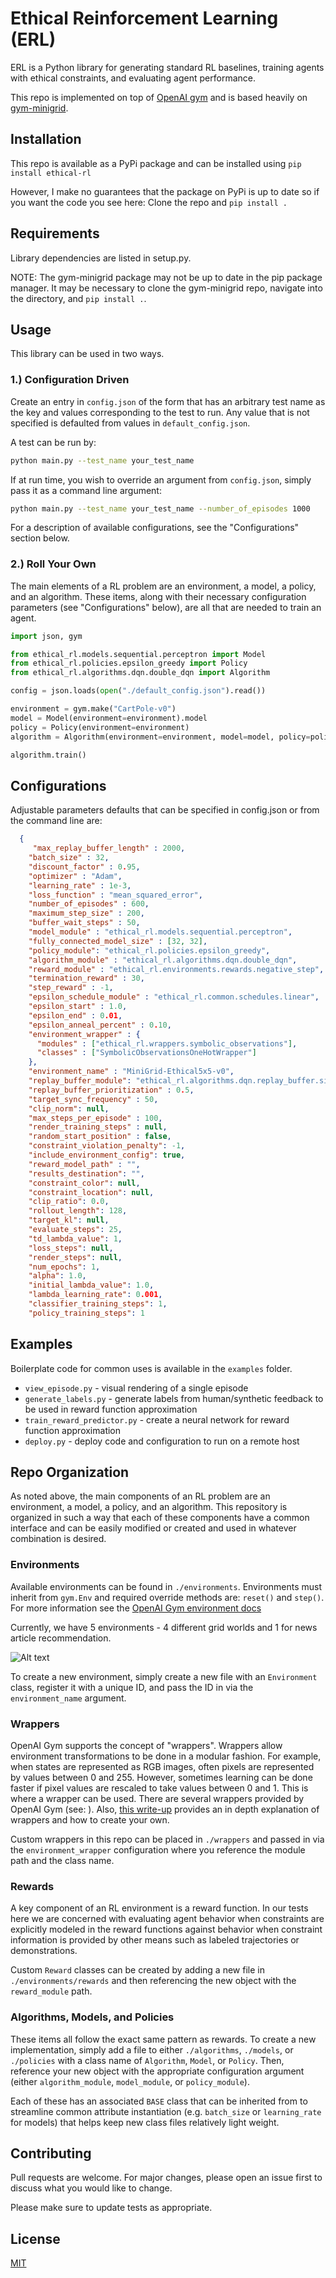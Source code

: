 # Ethical Reinforcement Learning (ERL)

ERL is a Python library for generating standard RL baselines, training agents with ethical constraints, and evaluating agent performance.  

This repo is implemented on top of [OpenAI gym](https://github.com/openai/gym) and is based heavily on [gym-minigrid](https://github.com/maximecb/gym-minigrid).

## Installation

This repo is available as a PyPi package and can be installed using ```pip install ethical-rl```

However, I make no guarantees that the package on PyPi is up to date so if you want the code you see here: Clone the repo and ```pip install .```

## Requirements

Library dependencies are listed in setup.py.

NOTE: The gym-minigrid package may not be up to date in the pip package manager.  It may be necessary to clone the gym-minigrid repo, navigate into the directory, and ```pip install .```.

## Usage

This library can be used in two ways.

### 1.) Configuration Driven

Create an entry in ```config.json``` of the form that has an arbitrary test name as the key and values corresponding to the test to run.  Any value that is not specified is defaulted from values in ```default_config.json```.

A test can be run by:
```bash
python main.py --test_name your_test_name
```

If at run time, you wish to override an argument from ```config.json```, simply pass it as a command line argument:

```bash
python main.py --test_name your_test_name --number_of_episodes 1000
```

For a description of available configurations, see the "Configurations" section below.

### 2.) Roll Your Own

The main elements of a RL problem are an environment, a model, a policy, and an algorithm.  These items, along with their necessary configuration parameters (see "Configurations" below), are all that are needed to train an agent.


```python
import json, gym

from ethical_rl.models.sequential.perceptron import Model
from ethical_rl.policies.epsilon_greedy import Policy
from ethical_rl.algorithms.dqn.double_dqn import Algorithm

config = json.loads(open("./default_config.json").read())

environment = gym.make("CartPole-v0")
model = Model(environment=environment).model
policy = Policy(environment=environment)
algorithm = Algorithm(environment=environment, model=model, policy=policy, **config)

algorithm.train() 
```

## Configurations

Adjustable parameters defaults that can be specified in config.json or from the command line are:

```json
  {
     "max_replay_buffer_length" : 2000,
    "batch_size" : 32,
    "discount_factor" : 0.95,
    "optimizer" : "Adam",
    "learning_rate" : 1e-3,
    "loss_function" : "mean_squared_error",
    "number_of_episodes" : 600,
    "maximum_step_size" : 200,
    "buffer_wait_steps" : 50,
    "model_module" : "ethical_rl.models.sequential.perceptron",
    "fully_connected_model_size" : [32, 32],
    "policy_module": "ethical_rl.policies.epsilon_greedy",
    "algorithm_module" : "ethical_rl.algorithms.dqn.double_dqn",
    "reward_module" : "ethical_rl.environments.rewards.negative_step",
    "termination_reward" : 30,
    "step_reward" : -1,
    "epsilon_schedule_module" : "ethical_rl.common.schedules.linear",
    "epsilon_start" : 1.0,
    "epsilon_end" : 0.01,
    "epsilon_anneal_percent" : 0.10,
    "environment_wrapper" : {
      "modules" : ["ethical_rl.wrappers.symbolic_observations"], 
      "classes" : ["SymbolicObservationsOneHotWrapper"]
    },
    "environment_name" : "MiniGrid-Ethical5x5-v0",
    "replay_buffer_module": "ethical_rl.algorithms.dqn.replay_buffer.simple",
    "replay_buffer_prioritization" : 0.5,
    "target_sync_frequency" : 50,
    "clip_norm": null,
    "max_steps_per_episode" : 100,
    "render_training_steps" : null,
    "random_start_position" : false,
    "constraint_violation_penalty": -1,
    "include_environment_config": true,
    "reward_model_path" : "",
    "results_destination": "",
    "constraint_color": null,
    "constraint_location": null,
    "clip_ratio": 0.0,
    "rollout_length": 128,
    "target_kl": null,
    "evaluate_steps": 25,
    "td_lambda_value": 1,
    "loss_steps": null,
    "render_steps": null,
    "num_epochs": 1,
    "alpha": 1.0,
    "initial_lambda_value": 1.0,
    "lambda_learning_rate": 0.001,
    "classifier_training_steps": 1,
    "policy_training_steps": 1
```

## Examples

Boilerplate code for common uses is available in the ```examples``` folder.
* ```view_episode.py``` - visual rendering of a single episode
* ```generate_labels.py``` - generate labels from human/synthetic feedback to be used in reward function approximation
* ```train_reward_predictor.py``` - create a neural network for reward function approximation
* ```deploy.py``` - deploy code and configuration to run on a remote host

## Repo Organization

As noted above, the main components of an RL problem are an environment, a model, a policy, and an algorithm.  This repository is organized in such a way that each of these components have a common interface and can be easily modified or created and used in whatever combination is desired.

### Environments

Available environments can be found in ```./environments```.  Environments must inherit from ```gym.Env``` and required override methods are: ```reset()``` and ```step()```.  For more information see the [OpenAI Gym environment docs](https://github.com/openai/gym/blob/master/docs/creating-environments.md)

Currently, we have 5 environments - 4 different grid worlds and 1 for news article recommendation.

![Alt text](/static/8x8.png?raw=true "8x8")

To create a new environment, simply create a new file with an ```Environment``` class, register it with a unique ID, and pass the ID in via the ```environment_name``` argument.

### Wrappers

OpenAI Gym supports the concept of "wrappers".  Wrappers allow environment transformations to be done in a modular fashion.  For example, when states are represented as RGB images, often pixels are represented by values between 0 and 255.  However, sometimes learning can be done faster if pixel values are rescaled to take values between 0 and 1.  This is where a wrapper can be used.  There are several wrappers provided by OpenAI Gym (see: ).  Also, [this write-up](https://alexandervandekleut.github.io/gym-wrappers/) provides an in depth explanation of wrappers and how to create your own.

Custom wrappers in this repo can be placed in ```./wrappers``` and passed in via the ```environment_wrapper``` configuration where you reference the module path and the class name.

### Rewards

A key component of an RL environment is a reward function.  In our tests here we are concerned with evaluating agent behavior when constraints are explicitly modeled in the reward functions against behavior when constraint information is provided by other means such as labeled trajectories or demonstrations.

Custom ```Reward``` classes can be created by adding a new file in ```./environments/rewards``` and then referencing the new object with the ```reward_module``` path.

### Algorithms, Models, and Policies

These items all follow the exact same pattern as rewards.  To create a new implementation, simply add a file to either ```./algorithms```, ```./models```, or ```./policies``` with a class name of ```Algorithm```, ```Model```, or ```Policy```.  Then, reference your new object with the appropriate configuration argument (either ```algorithm_module```, ```model_module```, or ```policy_module```).

Each of these has an associated ```BASE``` class that can be inherited from to streamline common attribute instantiation (e.g. ```batch_size``` or ```learning_rate``` for models) that helps keep new class files relatively light weight.

## Contributing
Pull requests are welcome. For major changes, please open an issue first to discuss what you would like to change.

Please make sure to update tests as appropriate.


## License
[MIT](https://choosealicense.com/licenses/mit/)